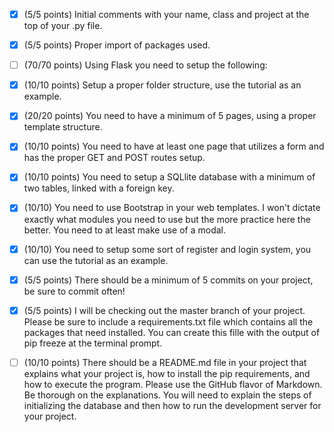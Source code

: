 - [x] (5/5 points) Initial comments with your name, class and project at the top of your .py file.

- [x] (5/5 points) Proper import of packages used.

- [ ] (70/70 points) Using Flask you need to setup the following:

- [x] (10/10 points) Setup a proper folder structure, use the tutorial as an example.

- [x] (20/20 points) You need to have a minimum of 5 pages, using a proper template 
structure.

- [x] (10/10 points) You need to have at least one page that utilizes a form and has the proper GET and POST routes setup.

- [x] (10/10 points) You need to setup a SQLlite database with a minimum of two tables, linked with a foreign key.

- [x] (10/10) You need to use Bootstrap in your web templates. I won't dictate exactly what modules you need to use but the more practice here the better. You need to at least make use of a modal.

- [x] (10/10) You need to setup some sort of register and login system, you can use the tutorial as an example.

- [x] (5/5 points) There should be a minimum of 5 commits on your project, be sure to commit often!

- [x] (5/5 points) I will be checking out the master branch of your project. Please be sure to include a requirements.txt file which contains all the packages that need installed. You can create this fille with the output of pip freeze at the terminal prompt.

- [ ] (10/10 points) There should be a README.md file in your project that explains what your project is, how to install the pip requirements, and how to execute the program. Please use the GitHub flavor of Markdown. Be thorough on the explanations. You will need to explain the steps of initializing the database and then how to run the development server for your project.
